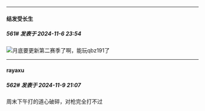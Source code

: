 ﻿
*****

####  结发受长生  
##### 561#       发表于 2024-11-6 23:54

<img src="https://static.saraba1st.com/image/smiley/face2017/009.gif" referrerpolicy="no-referrer">月底要更新第二赛季了啊，能玩qbz191了


*****

####  rayaxu  
##### 562#       发表于 2024-11-9 21:07

周末下午打的道心破碎，对枪完全打不过

